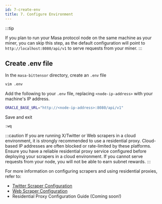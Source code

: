 ```yaml
---
id: 7-create-env
title: 7. Configure Environment
---
```


:::tip

If you plan to run your Masa protocol node on the same machine as your miner, you can skip this step, as the default configuration will point to `http://localhost:8080/api/v1` to serve requests from your miner.
:::

## Create .env file

In the `masa-bittensor` directory, create an `.env` file

```bash
vim .env
```

Add the following to your `.env` file, replacing `<node-ip-address>` with your machine's IP address.

```bash
ORACLE_BASE_URL="http://<node-ip-address>:8080/api/v1"
```

Save and exit

```bash
:wq
```

:::caution
If you are running X/Twitter or Web scrapers in a cloud environment, it is strongly recommended to use a residential proxy. Cloud-based IP addresses are often blocked or rate-limited by these platforms. Ensure you have a reliable residential proxy service configured before deploying your scrapers in a cloud environment. If you cannot serve requests from your node, you will not be able to earn subnet rewards.
:::

For more information on configuring scrapers and using residential proxies, refer to:

- [Twitter Scraper Configuration](/docs/masa-protocol/protocol-twitter-scraper-setup.md)
- [Web Scraper Configuration](/docs/masa-protocol/protocol-web-scraper-setup.md)
- Residential Proxy Configuration Guide (Coming soon!)
